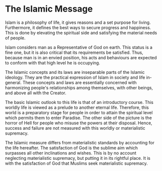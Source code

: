 The Islamic Message
===================

Islam is a philosophy of life, it gives reasons and a set purpose for
living. Furthermore, it defines the best ways to secure progress and
happiness. This is done by elevating the spiritual side and satisfying
the material needs of people.

Islam considers man as a Representative of God on earth. This status is
a fine one, but it is also critical that its requirements be satisfied.
Thus, because man is in an envied position, his acts and behaviours are
expected to conform with that high level he is occupying.

The Islamic concepts and its laws are inseparable parts of the Islamic
ideology. They are the practical expression of Islam in society and life
in-general. These concepts and laws are essentially concerned with
harmonizing people's relationships among themselves, with other beings,
and above all with the Creator.

The basic Islamic outlook to this life is that of an introductory
course. This worldly life is viewed as a prelude to another eternal
life. Therefore, this world is a preparatory stage for people in order
to attain the spiritual level which permits them to enter Paradise. The
other side of the picture is the horror of Hell for people who misuse
the powers at their disposal. Hence, success and failure are not
measured with this worldly or materialistic supremacy.

The Islamic measure differs from materialistic standards by accounting
for the life hereafter. The satisfaction of God is the sublime aim which
surpasses all other inclinations and wishes. This is by no account
neglecting materialistic supremacy, but putting it in its rightful
place. It is with the satisfaction of God that Muslims seek
materialistic supremacy.


